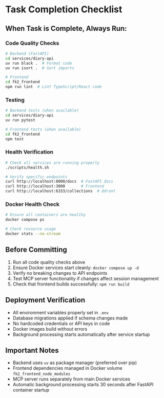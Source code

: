 # Task Completion Checklist

## When Task is Complete, Always Run:

### Code Quality Checks
```bash
# Backend (FastAPI)
cd services/diary-api
uv run black .  # Format code
uv run isort .  # Sort imports

# Frontend 
cd fk2_frontend
npm run lint  # Lint TypeScript/React code
```

### Testing
```bash
# Backend tests (when available)
cd services/diary-api  
uv run pytest

# Frontend tests (when available)
cd fk2_frontend
npm test
```

### Health Verification
```bash
# Check all services are running properly
./scripts/health.sh

# Verify specific endpoints
curl http://localhost:8000/docs  # FastAPI docs
curl http://localhost:3000       # Frontend
curl http://localhost:6333/collections  # Qdrant
```

### Docker Health Check
```bash
# Ensure all containers are healthy
docker compose ps

# Check resource usage
docker stats --no-stream
```

## Before Committing
1. Run all code quality checks above
2. Ensure Docker services start cleanly: `docker compose up -d`
3. Verify no breaking changes to API endpoints
4. Test MCP server functionality if changes affect session management
5. Check that frontend builds successfully: `npm run build`

## Deployment Verification
- All environment variables properly set in `.env`
- Database migrations applied if schema changes made
- No hardcoded credentials or API keys in code
- Docker images build without errors
- Background processing starts automatically after service startup

## Important Notes
- Backend uses `uv` as package manager (preferred over pip)
- Frontend dependencies managed in Docker volume `fk2_frontend_node_modules`
- MCP server runs separately from main Docker services
- Automatic background processing starts 30 seconds after FastAPI container startup